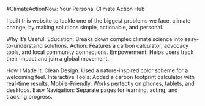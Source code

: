 #ClimateActionNow: Your Personal Climate Action Hub

I built this website to tackle one of the biggest problems we face, climate change, by making solutions simple, actionable, and personal.

Why It’s Useful:
    Education: Breaks down complex climate science into easy-to-understand solutions.
    Action: Features a carbon calculator, advocacy tools, and local community connections.
    Empowerment: Helps users track their impact and join a global movement.

How I Made It:
    Clean Design: Used a nature-inspired color scheme for a welcoming feel.
    Interactive Tools: Added a carbon footprint calculator with real-time results.
    Mobile-Friendly: Works perfectly on phones, tablets, and desktops.
    Easy Navigation: Separate pages for learning, acting, and tracking progress.

